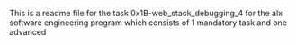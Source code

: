 This is a readme file for the task 0x1B-web_stack_debugging_4 for the alx software engineering program which consists of 1 mandatory task and one advanced
